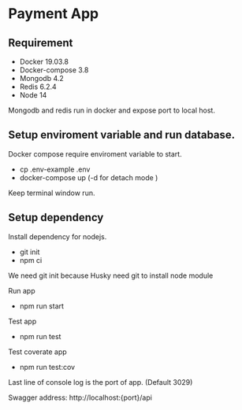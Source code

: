 # Payment App
## Requirement
- Docker 19.03.8
- Docker-compose 3.8
- Mongodb 4.2
- Redis 6.2.4
- Node 14

Mongodb and redis run in docker and expose port to local host.

## Setup enviroment variable and run database.

Docker compose require enviroment variable to start.
- cp .env-example .env 
- docker-compose up (-d for detach mode )

Keep terminal window run.

##  Setup dependency 
Install dependency for nodejs.
- git init
- npm ci

We need git init because Husky need git to install node module

Run app

- npm run start

Test app

- npm run test

Test coverate app 

- npm run test:cov

Last line of console log is the port of app. (Default 3029)

Swagger address: http://localhost:{port}/api
